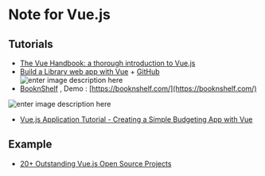 # Note for Vue.js

## Tutorials

* [The Vue Handbook: a thorough introduction to Vue.js](https://www.freecodecamp.org/news/the-vue-handbook-a-thorough-introduction-to-vue-js-1e86835d8446/?source=facebookShare-8f150b66bb03-1558110351&fbclid=IwAR3P9N5x-nANZmPkxIaYAENYaRW4ex_pgNe4kicGEXoLo-N7o0c0oMWK5hM&_branch_match_id=623139837775019247)
* [Build a Library web app with Vue](https://scaffoldhub.io/courses/vue-library) + [GitHub](https://github.com/felipepastorelima/vue-library) ![enter image description here](https://storage.googleapis.com/scaffoldhub-public/courses/vue-library/demo.jpg)
* [BooknShelf](https://github.com/Booknshelf/booknshelf) , Demo : [https://booknshelf.com/](https://booknshelf.com/)

![enter image description here](https://github.com/Booknshelf/booknshelf/blob/master/resources/assets/img/backgrounds/default-shelf-cover.jpg?raw=true)

* [Vue.js Application Tutorial - Creating a Simple Budgeting App with Vue](https://matthiashager.com/complete-vuejs-application-tutorial)

## Example

* [20+ Outstanding Vue.js Open Source Projects](https://medium.com/js-dojo/top-vue-js-open-source-projects-45209040fcd)

